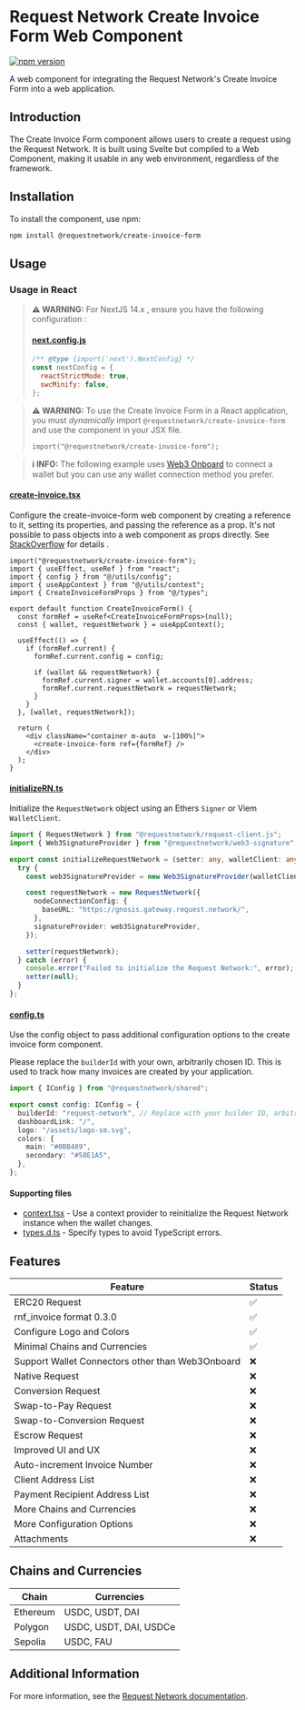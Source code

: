 # Request Network Create Invoice Form Web Component

[![npm version](https://badge.fury.io/js/%40requestnetwork%2Fcreate-invoice-form.svg)](https://badge.fury.io/js/%40requestnetwork%2Fcreate-invoice-form)

A web component for integrating the Request Network's Create Invoice Form into a web application.

## Introduction

The Create Invoice Form component allows users to create a request using the Request Network. It is built using Svelte but compiled to a Web Component, making it usable in any web environment, regardless of the framework.

## Installation

To install the component, use npm:

```bash
npm install @requestnetwork/create-invoice-form
```

## Usage

### Usage in React

> **⚠️ WARNING:** For NextJS 14.x , ensure you have the following configuration :
>
> #### [next.config.js](https://github.com/RequestNetwork/invoicing-template/blob/main/next.config.mjs)
>
> ```javascript
> /** @type {import('next').NextConfig} */
> const nextConfig = {
>   reactStrictMode: true,
>   swcMinify: false,
> };
> ```

> **⚠️ WARNING:** To use the Create Invoice Form in a React application, you must _dynamically_ import `@requestnetwork/create-invoice-form` and use the component in your JSX file.
>
> ```tsx
> import("@requestnetwork/create-invoice-form");
> ```

> **ℹ️ INFO:** The following example uses [Web3 Onboard](https://onboard.blocknative.com/) to connect a wallet but you can use any wallet connection method you prefer.

#### [create-invoice.tsx](https://github.com/RequestNetwork/invoicing-template/blob/2a1d0526c21f3e403bb6d6507709d0d3e0fa463f/pages/create-invoice.tsx)

Configure the create-invoice-form web component by creating a reference to it, setting its properties, and passing the reference as a prop. It's not possible to pass objects into a web component as props directly. See [StackOverflow](https://stackoverflow.com/a/55480022) for details .

```tsx
import("@requestnetwork/create-invoice-form");
import { useEffect, useRef } from "react";
import { config } from "@/utils/config";
import { useAppContext } from "@/utils/context";
import { CreateInvoiceFormProps } from "@/types";

export default function CreateInvoiceForm() {
  const formRef = useRef<CreateInvoiceFormProps>(null);
  const { wallet, requestNetwork } = useAppContext();

  useEffect(() => {
    if (formRef.current) {
      formRef.current.config = config;

      if (wallet && requestNetwork) {
        formRef.current.signer = wallet.accounts[0].address;
        formRef.current.requestNetwork = requestNetwork;
      }
    }
  }, [wallet, requestNetwork]);

  return (
    <div className="container m-auto  w-[100%]">
      <create-invoice-form ref={formRef} />
    </div>
  );
}
```

#### [initializeRN.ts](https://github.com/RequestNetwork/invoicing-template/blob/2a1d0526c21f3e403bb6d6507709d0d3e0fa463f/utils/initializeRN.ts)

Initialize the `RequestNetwork` object using an Ethers `Signer` or Viem `WalletClient`.

```ts
import { RequestNetwork } from "@requestnetwork/request-client.js";
import { Web3SignatureProvider } from "@requestnetwork/web3-signature";

export const initializeRequestNetwork = (setter: any, walletClient: any) => {
  try {
    const web3SignatureProvider = new Web3SignatureProvider(walletClient);

    const requestNetwork = new RequestNetwork({
      nodeConnectionConfig: {
        baseURL: "https://gnosis.gateway.request.network/",
      },
      signatureProvider: web3SignatureProvider,
    });

    setter(requestNetwork);
  } catch (error) {
    console.error("Failed to initialize the Request Network:", error);
    setter(null);
  }
};
```

#### [config.ts](https://github.com/RequestNetwork/invoicing-template/blob/2a1d0526c21f3e403bb6d6507709d0d3e0fa463f/utils/config.ts)

Use the config object to pass additional configuration options to the create invoice form component.

Please replace the `builderId` with your own, arbitrarily chosen ID. This is used to track how many invoices are created by your application.

```ts
import { IConfig } from "@requestnetwork/shared";

export const config: IConfig = {
  builderId: "request-network", // Replace with your builder ID, arbitrarily chosen, used for metrics
  dashboardLink: "/",
  logo: "/assets/logo-sm.svg",
  colors: {
    main: "#0BB489",
    secondary: "#58E1A5",
  },
};
```

#### Supporting files

- [context.tsx](https://github.com/RequestNetwork/invoicing-template/blob/2a1d0526c21f3e403bb6d6507709d0d3e0fa463f/utils/context.tsx) - Use a context provider to reinitialize the Request Network instance when the wallet changes.
- [types.d.ts](https://github.com/RequestNetwork/invoicing-template/blob/2a1d0526c21f3e403bb6d6507709d0d3e0fa463f/types.d.ts) - Specify types to avoid TypeScript errors.

## Features

| Feature                                          | Status |
| ------------------------------------------------ | ------ |
| ERC20 Request                                    | ✅     |
| rnf_invoice format 0.3.0                         | ✅     |
| Configure Logo and Colors                        | ✅     |
| Minimal Chains and Currencies                    | ✅     |
| Support Wallet Connectors other than Web3Onboard | ❌     |
| Native Request                                   | ❌     |
| Conversion Request                               | ❌     |
| Swap-to-Pay Request                              | ❌     |
| Swap-to-Conversion Request                       | ❌     |
| Escrow Request                                   | ❌     |
| Improved UI and UX                               | ❌     |
| Auto-increment Invoice Number                    | ❌     |
| Client Address List                              | ❌     |
| Payment Recipient Address List                   | ❌     |
| More Chains and Currencies                       | ❌     |
| More Configuration Options                       | ❌     |
| Attachments                                      | ❌     |

## Chains and Currencies

| Chain    | Currencies             |
| -------- | ---------------------- |
| Ethereum | USDC, USDT, DAI        |
| Polygon  | USDC, USDT, DAI, USDCe |
| Sepolia  | USDC, FAU              |

## Additional Information

For more information, see the [Request Network documentation](https://docs.request.network/).
